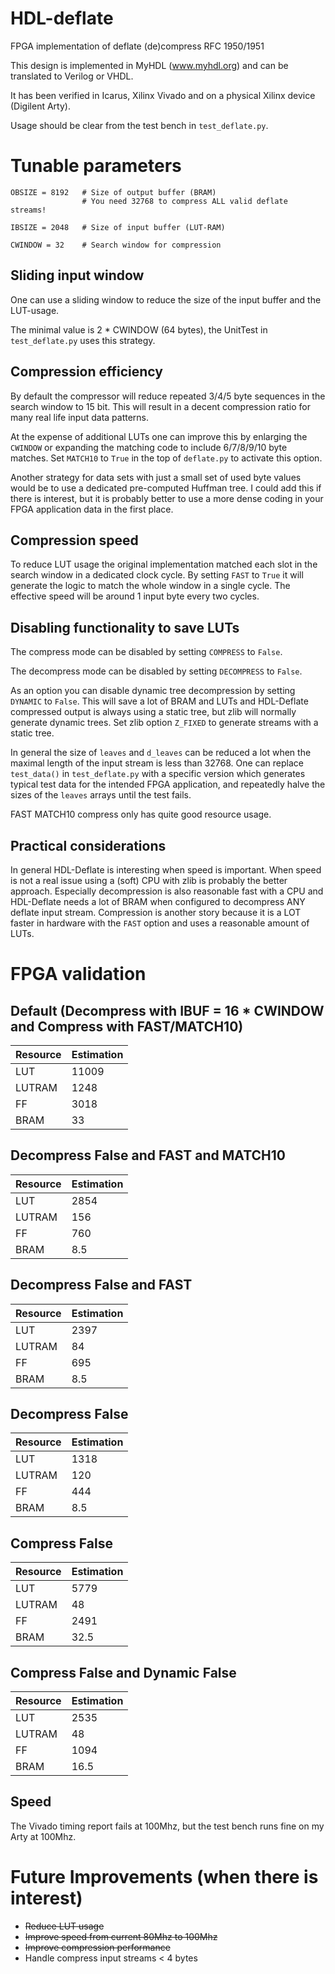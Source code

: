 # HDL-deflate
FPGA implementation of deflate (de)compress RFC 1950/1951

This design is implemented in MyHDL (www.myhdl.org) and can be translated to Verilog or VHDL.

It has been verified in Icarus, Xilinx Vivado and on a physical Xilinx device (Digilent Arty).

Usage should be clear from the test bench in `test_deflate.py`.

# Tunable parameters

    OBSIZE = 8192   # Size of output buffer (BRAM)
                    # You need 32768 to compress ALL valid deflate streams!

    IBSIZE = 2048   # Size of input buffer (LUT-RAM)

    CWINDOW = 32    # Search window for compression

## Sliding input window

One can use a sliding window to reduce the size of the input buffer and the LUT-usage.

The minimal value is 2 * CWINDOW (64 bytes), the UnitTest in `test_deflate.py`
uses this strategy.

## Compression efficiency

By default the compressor will reduce repeated 3/4/5 byte sequences in the search window to 15 bit.
This will result in a decent compression ratio for many real life input data patterns.

At the expense of additional LUTs one can improve this by enlarging the `CWINDOW` or expanding
the matching code to include 6/7/8/9/10 byte matches. Set `MATCH10` to `True` in the top of `deflate.py`
to activate this option.

Another strategy for data sets with just a small set of used byte values would be
to use a dedicated pre-computed Huffman tree. I could add this if there is interest, but it is probably
better to use a more dense coding in your FPGA application data in the first place.

## Compression speed

To reduce LUT usage the original implementation matched each slot in the search window in a dedicated clock cycle.
By setting `FAST` to `True` it will generate the logic to match the whole window in a single cycle.
The effective speed will be around 1 input byte every two cycles.

## Disabling functionality to save LUTs

The compress mode can be disabled by setting `COMPRESS` to `False`.

The decompress mode can be disabled by setting `DECOMPRESS` to `False`.

As an option you can disable dynamic tree decompression by setting `DYNAMIC` to `False`. 
This will save a lot of BRAM and LUTs and HDL-Deflate compressed output is always using a static tree,
but zlib will normally generate dynamic trees. Set zlib option `Z_FIXED` to generate streams with
a static tree.

In general the size of `leaves` and `d_leaves` can be reduced a lot when the maximal length of the input stream
is less than 32768. One can replace `test_data()` in `test_deflate.py` with a specific version which generates
typical test data for the intended FPGA application, and repeatedly halve the sizes of the `leaves` arrays
until the test fails.

FAST MATCH10 compress only has quite good resource usage.

## Practical considerations

In general HDL-Deflate is interesting when speed is important. When speed is not a real issue using a (soft)
CPU with zlib is probably the better approach. Especially decompression is also reasonable fast with a CPU and HDL-Deflate
needs a lot of BRAM when configured to decompress ANY deflate input stream. Compression is another story because it
is a LOT faster in hardware with the `FAST` option and uses a reasonable amount of LUTs.

# FPGA validation

## Default (Decompress with IBUF = 16 * CWINDOW and Compress with FAST/MATCH10)

Resource|Estimation
--------|----------
LUT	|11009
LUTRAM	|1248
FF	|3018
BRAM	|33

## Decompress False and FAST and MATCH10

Resource|Estimation
--------|----------
LUT	|2854
LUTRAM	|156
FF	|760
BRAM	|8.5

## Decompress False and FAST

Resource|Estimation
--------|----------
LUT	|2397
LUTRAM	|84
FF	|695
BRAM	|8.5

## Decompress False

Resource|Estimation
--------|----------
LUT	|1318
LUTRAM	|120
FF	|444
BRAM	|8.5

## Compress False

Resource|Estimation
--------|----------
LUT	|5779
LUTRAM	|48
FF	|2491
BRAM	|32.5

## Compress False and Dynamic False

Resource|Estimation
--------|----------
LUT	|2535
LUTRAM	|48
FF	|1094
BRAM	|16.5

## Speed

The Vivado timing report fails at 100Mhz, but the test bench runs fine on my Arty at 100Mhz.

# Future Improvements (when there is interest)

* ~~Reduce LUT usage~~
* ~~Improve speed from current 80Mhz to 100Mhz~~
* ~~Improve compression performance~~
* Handle compress input streams < 4 bytes
